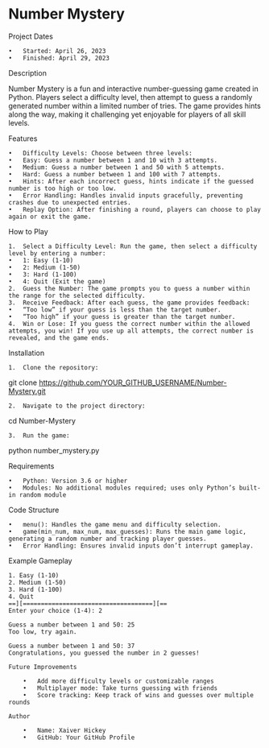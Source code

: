 # Number Mystery

Project Dates

	•	Started: April 26, 2023
	•	Finished: April 29, 2023

Description

Number Mystery is a fun and interactive number-guessing game created in Python. Players select a difficulty level, then attempt to guess a randomly generated number within a limited number of tries. The game provides hints along the way, making it challenging yet enjoyable for players of all skill levels.

Features

	•	Difficulty Levels: Choose between three levels:
	•	Easy: Guess a number between 1 and 10 with 3 attempts.
	•	Medium: Guess a number between 1 and 50 with 5 attempts.
	•	Hard: Guess a number between 1 and 100 with 7 attempts.
	•	Hints: After each incorrect guess, hints indicate if the guessed number is too high or too low.
	•	Error Handling: Handles invalid inputs gracefully, preventing crashes due to unexpected entries.
	•	Replay Option: After finishing a round, players can choose to play again or exit the game.

How to Play

	1.	Select a Difficulty Level: Run the game, then select a difficulty level by entering a number:
	•	1: Easy (1-10)
	•	2: Medium (1-50)
	•	3: Hard (1-100)
	•	4: Quit (Exit the game)
	2.	Guess the Number: The game prompts you to guess a number within the range for the selected difficulty.
	3.	Receive Feedback: After each guess, the game provides feedback:
	•	“Too low” if your guess is less than the target number.
	•	“Too high” if your guess is greater than the target number.
	4.	Win or Lose: If you guess the correct number within the allowed attempts, you win! If you use up all attempts, the correct number is revealed, and the game ends.

Installation

	1.	Clone the repository:

git clone https://github.com/YOUR_GITHUB_USERNAME/Number-Mystery.git


	2.	Navigate to the project directory:

cd Number-Mystery


	3.	Run the game:

python number_mystery.py



Requirements

	•	Python: Version 3.6 or higher
	•	Modules: No additional modules required; uses only Python’s built-in random module

Code Structure

	•	menu(): Handles the game menu and difficulty selection.
	•	game(min_num, max_num, max_guesses): Runs the main game logic, generating a random number and tracking player guesses.
	•	Error Handling: Ensures invalid inputs don’t interrupt gameplay.

Example Gameplay

``` Welcome to Mysterious Number!
1. Easy (1-10)
2. Medium (1-50)
3. Hard (1-100)
4. Quit
==][====================================][==
Enter your choice (1-4): 2

Guess a number between 1 and 50: 25
Too low, try again.

Guess a number between 1 and 50: 37
Congratulations, you guessed the number in 2 guesses!

Future Improvements

	•	Add more difficulty levels or customizable ranges
	•	Multiplayer mode: Take turns guessing with friends
	•	Score tracking: Keep track of wins and guesses over multiple rounds

Author

	•	Name: Xaiver Hickey
	•	GitHub: Your GitHub Profile